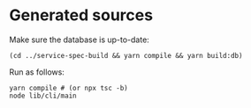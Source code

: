 # Generated sources

Make sure the database is up-to-date:

```
(cd ../service-spec-build && yarn compile && yarn build:db)
```

Run as follows:

```
yarn compile # (or npx tsc -b)
node lib/cli/main
```
